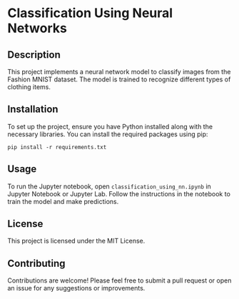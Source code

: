 # Classification Using Neural Networks

## Description
This project implements a neural network model to classify images from the Fashion MNIST dataset. The model is trained to recognize different types of clothing items.

## Installation
To set up the project, ensure you have Python installed along with the necessary libraries. You can install the required packages using pip:

```
pip install -r requirements.txt
```

## Usage
To run the Jupyter notebook, open `classification_using_nn.ipynb` in Jupyter Notebook or Jupyter Lab. Follow the instructions in the notebook to train the model and make predictions.

## License
This project is licensed under the MIT License.

## Contributing
Contributions are welcome! Please feel free to submit a pull request or open an issue for any suggestions or improvements.
